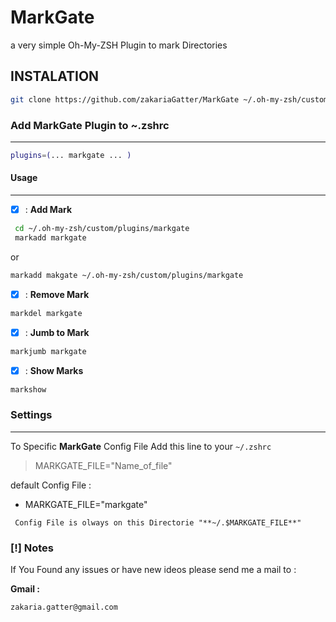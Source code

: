 
# MarkGate

a very simple Oh-My-ZSH Plugin to mark Directories

## INSTALATION

```sh
git clone https://github.com/zakariaGatter/MarkGate ~/.oh-my-zsh/custom/plugins/markgate
```

### Add MarkGate Plugin to ~.zshrc

---

```sh
plugins=(... markgate ... )
```

#### Usage

---

* [X] : **Add Mark**

```sh
 cd ~/.oh-my-zsh/custom/plugins/markgate
 markadd markgate
```

or

``` sh
markadd makgate ~/.oh-my-zsh/custom/plugins/markgate
```

* [X] : **Remove Mark**
```sh
markdel markgate
```

* [X] : **Jumb to Mark**
```sh
markjumb markgate
```
* [X] : **Show Marks**
 ```sh
markshow
 ```

### Settings

---

To Specific **MarkGate** Config File Add this line to your ```~/.zshrc```

> MARKGATE_FILE="Name_of_file"

default Config File :

* MARKGATE_FILE="markgate"


``` Config File is olways on this Directorie "**~/.$MARKGATE_FILE**"```

### [!] Notes

If You Found any issues or have new ideos please send me a mail to :

**Gmail :**

``` sh
zakaria.gatter@gmail.com
```
